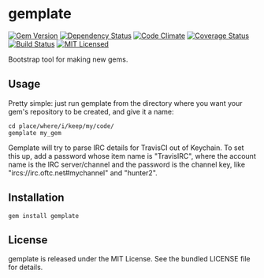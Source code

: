 gemplate
=========

[![Gem Version](https://img.shields.io/gem/v/gemplate.svg)](https://rubygems.org/gems/gemplate)
[![Dependency Status](https://img.shields.io/gemnasium/akerl/gemplate.svg)](https://gemnasium.com/akerl/gemplate)
[![Code Climate](https://img.shields.io/codeclimate/github/akerl/gemplate.svg)](https://codeclimate.com/github/akerl/gemplate)
[![Coverage Status](https://img.shields.io/coveralls/akerl/gemplate.svg)](https://coveralls.io/r/akerl/gemplate)
[![Build Status](https://img.shields.io/travis/akerl/gemplate.svg)](https://travis-ci.org/akerl/gemplate)
[![MIT Licensed](https://img.shields.io/badge/license-MIT-green.svg)](https://tldrlegal.com/license/mit-license)

Bootstrap tool for making new gems.

## Usage

Pretty simple: just run gemplate from the directory where you want your gem's repository to be created, and give it a name:

```
cd place/where/i/keep/my/code/
gemplate my_gem
```

Gemplate will try to parse IRC details for TravisCI out of Keychain. To set this up, add a password whose item name is "TravisIRC", where the account name is the IRC server/channel and the password is the channel key, like "ircs://irc.oftc.net#mychannel" and "hunter2".

## Installation

    gem install gemplate

## License

gemplate is released under the MIT License. See the bundled LICENSE file for details.

